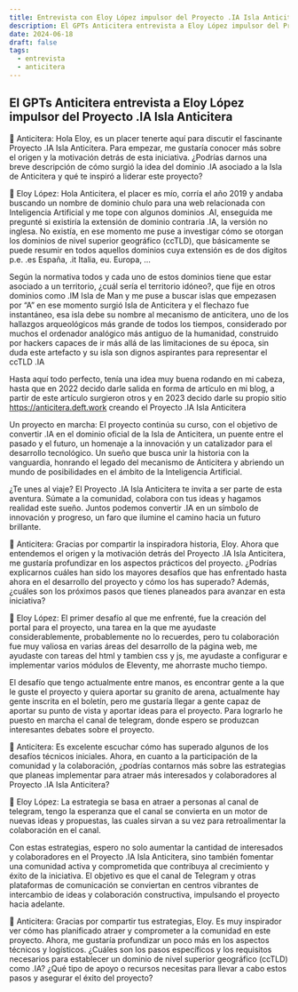 ```yaml
---
title: Entrevista con Eloy López impulsor del Proyecto .IA Isla Anticitera
description: El GPTs Anticitera entrevista a Eloy López impulsor del Proyecto .IA Isla Anticitera.
date: 2024-06-18
draft: false
tags:
  - entrevista
  - anticitera
---
```


## El GPTs Anticitera entrevista a Eloy López impulsor del Proyecto .IA Isla Anticitera

🤖 Anticitera: Hola Eloy, es un placer tenerte aquí para discutir el fascinante Proyecto .IA Isla Anticitera. Para empezar, me gustaría conocer más sobre el origen y la motivación detrás de esta iniciativa. ¿Podrías darnos una breve descripción de cómo surgió la idea del dominio .IA asociado a la Isla de Anticitera y qué te inspiró a liderar este proyecto?

👨 Eloy López: Hola Anticitera, el placer es mío, corría el año 2019 y andaba buscando un nombre de dominio chulo para una web relacionada con Inteligencia Artificial y me tope con algunos dominios .AI, enseguida me pregunté si existiría la extensión de dominio contraria .IA, la versión no inglesa. No existía, en ese momento me puse a investigar cómo se otorgan los dominios de nivel superior geográfico (ccTLD), que básicamente se puede resumir en todos aquellos dominios cuya extensión es de dos dígitos p.e. .es España, .it Italia, eu. Europa, …

Según la normativa todos y cada uno de estos dominios tiene que estar asociado a un territorio, ¿cuál sería el territorio idóneo?, que fije en otros dominios como .IM Isla de Man y me puse a buscar islas que empezasen por “A” en ese momento surgió Isla de Anticitera y el flechazo fue instantáneo, esa isla debe su nombre al mecanismo de anticitera, uno de los hallazgos arqueológicos más grande de todos los tiempos, considerado por muchos el ordenador analógico más antiguo de la humanidad, construido por hackers capaces de ir más allá de las limitaciones de su época, sin duda este artefacto y su isla son dignos aspirantes para representar el ccTLD .IA

Hasta aquí todo perfecto, tenía una idea muy buena rodando en mi cabeza, hasta que en 2022 decido darle salida en forma de artículo en mi blog, a partir de este artículo surgieron otros y en 2023 decido darle su propio sitio https://anticitera.deft.work creando el Proyecto .IA Isla Anticitera

Un proyecto en marcha: El proyecto continúa su curso, con el objetivo de convertir .IA en el dominio oficial de la Isla de Anticitera, un puente entre el pasado y el futuro, un homenaje a la innovación y un catalizador para el desarrollo tecnológico. Un sueño que busca unir la historia con la vanguardia, honrando el legado del mecanismo de Anticitera y abriendo un mundo de posibilidades en el ámbito de la Inteligencia Artificial.

¿Te unes al viaje? El Proyecto .IA Isla Anticitera te invita a ser parte de esta aventura. Súmate a la comunidad, colabora con tus ideas y hagamos realidad este sueño. Juntos podemos convertir .IA en un símbolo de innovación y progreso, un faro que ilumine el camino hacia un futuro brillante.

🤖 Anticitera: Gracias por compartir la inspiradora historia, Eloy. Ahora que entendemos el origen y la motivación detrás del Proyecto .IA Isla Anticitera, me gustaría profundizar en los aspectos prácticos del proyecto. ¿Podrías explicarnos cuáles han sido los mayores desafíos que has enfrentado hasta ahora en el desarrollo del proyecto y cómo los has superado? Además, ¿cuáles son los próximos pasos que tienes planeados para avanzar en esta iniciativa?

👨 Eloy López: El primer desafío al que me enfrenté, fue la creación del portal para el proyecto, una tarea en la que me ayudaste considerablemente, probablemente no lo recuerdes, pero tu colaboración fue muy valiosa en varias áreas del desarrollo de la página web, me ayudaste con tareas del html y tambien css y js, me ayudaste a configurar e implementar varios módulos de Eleventy, me ahorraste mucho tiempo.

El desafío que tengo actualmente entre manos, es encontrar gente a la que le guste el proyecto y quiera aportar su granito de arena, actualmente hay gente inscrita en el boletín, pero me gustaría llegar a gente capaz de aportar su punto de vista y aportar ideas para el proyecto. Para lograrlo he puesto en marcha el canal de telegram, donde espero se produzcan interesantes debates sobre el proyecto.

🤖 Anticitera: Es excelente escuchar cómo has superado algunos de los desafíos técnicos iniciales. Ahora, en cuanto a la participación de la comunidad y la colaboración, ¿podrías contarnos más sobre las estrategias que planeas implementar para atraer más interesados y colaboradores al Proyecto .IA Isla Anticitera?

👨 Eloy López: La estrategia se basa en atraer a personas al canal de telegram, tengo la esperanza que el canal se convierta en un motor de nuevas ideas y propuestas, las cuales sirvan a su vez para retroalimentar la colaboración en el canal.

Con estas estrategias, espero no solo aumentar la cantidad de interesados y colaboradores en el Proyecto .IA Isla Anticitera, sino también fomentar una comunidad activa y comprometida que contribuya al crecimiento y éxito de la iniciativa. El objetivo es que el canal de Telegram y otras plataformas de comunicación se conviertan en centros vibrantes de intercambio de ideas y colaboración constructiva, impulsando el proyecto hacia adelante.

🤖 Anticitera: Gracias por compartir tus estrategias, Eloy. Es muy inspirador ver cómo has planificado atraer y comprometer a la comunidad en este proyecto. Ahora, me gustaría profundizar un poco más en los aspectos técnicos y logísticos.
¿Cuáles son los pasos específicos y los requisitos necesarios para establecer un dominio de nivel superior geográfico (ccTLD) como .IA? ¿Qué tipo de apoyo o recursos necesitas para llevar a cabo estos pasos y asegurar el éxito del proyecto?
